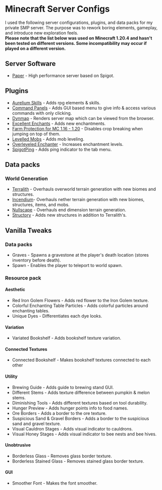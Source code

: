 # Minecraft Server Configs
I used the following server configurations, plugins, and data packs for my private SMP server. The purpose was to rework boring elements, gameplay, and introduce new exploration feels.\
**Please note that the list below was used on Minecraft 1.20.4 and hasn't been tested on different versions. Some incompatibility may occur if played on a different version.**
## Server Software
- [Paper](https://papermc.io) - High performance server based on Spigot.
## Plugins
- [Aurelium Skills](https://www.spigotmc.org/resources/aurelium-skills-advanced-skills-stats-abilities-and-more.81069/) - Adds rpg elements & skills.
- [Command Panels](https://www.spigotmc.org/resources/command-panels-custom-guis.67788/) - Adds GUI based menu to give info & access various commands with only clicking.
- [Dynmap](https://www.spigotmc.org/resources/dynmap%C2%AE.274/) - Renders server map which can be viewed from the browser.
- [Excellent Enchants](https://www.spigotmc.org/resources/excellentenchants-vanilla-like-enchantments-1-16-1-18.61693/) - Adds new enchantments.
- [Farm Protection for MC 1.16 - 1.20](https://www.spigotmc.org/resources/farm-protection-for-mc-1-16-1-20.85488/) - Disables crop breaking when jumping on top of them.
- [Levelled Mobs](https://www.spigotmc.org/resources/levelledmobs.74304/) - Adds mob leveling.
- [Overleveled Enchanter](https://www.spigotmc.org/resources/overleveled-enchanter.93379/) - Increases enchantment levels.
- [SpigotPing](https://www.spigotmc.org/resources/spigotping-added-in-tablist-ping.24419/) - Adds ping indicator to the tab menu.
## Data packs
### World Generation
- [Terralith](https://www.stardustlabs.net/datapacks#Terralith) - Overhauls overworld terrain generation with new biomes and structures.
- [Incendium](https://www.stardustlabs.net/datapacks#Incendium)- Overhauls nether terrain generation with new biomes, structures, items, and mobs.
- [Nullscape](https://www.stardustlabs.net/datapacks#Nullscape) - Overhauls end dimension terrain generation.
- [Structory](https://www.stardustlabs.net/datapacks#Structory) - Adds new structures in addition to Terralith's.
## Vanilla Tweaks
### Data packs
- Graves - Spawns a gravestone at the player's death location (stores inventory before death).
- Spawn - Enables the player to teleport to world spawn.
### Resource pack
#### Aesthetic
- Red Iron Golem Flowers - Adds red flower to the Iron Golem texture.
- Colorful Enchanting Table Particles - Adds colorful particles around enchanting tables.
- Unique Dyes - Differentiates each dye looks.
#### Variation
- Variated Bookshelf - Adds bookshelf texture variation.
#### Connected Textures
- Connected Bookshelf - Makes bookshelf textures connected to each other
#### Utility
- Brewing Guide - Adds guide to brewing stand GUI.
- Different Stems - Adds texture difference between pumpkin & melon stems.
- Diminishing Tools - Adds different textures based on tool durability.
- Hunger Preview - Adds hunger points info to food names.
- Ore Borders - Adds a border to the ore texture.
- Suspicious Sand & Gravel Borders - Adds a border to the suspicious sand and gravel texture.
- Visual Cauldron Stages - Adds visual indicator to cauldrons.
- Visual Honey Stages - Adds visual indicator to bee nests and bee hives.
#### Unobtrusive
- Borderless Glass - Removes glass border texture.
- Borderless Stained Glass - Removes stained glass border texture.
#### GUI
- Smoother Font - Makes the font smoother.